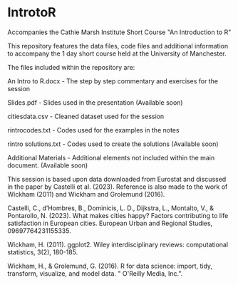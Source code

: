 # IntrotoR
Accompanies the Cathie Marsh Institute Short Course "An Introduction to R"

This repository features the data files, code files and additional information to accompany the 1 day short course held at the University of Manchester. 

The files included within the repository are:

An Intro to R.docx - The step by step commentary and exercises for the session

Slides.pdf - Slides used in the presentation (Available soon)

citiesdata.csv - Cleaned dataset used for the session

rintrocodes.txt - Codes used for the examples in the notes

rintro solutions.txt - Codes used to create the solutions (Available soon)

Additional Materials - Additional elements not included within the main document. (Available soon)

This session is based upon data downloaded from Eurostat and discussed in the paper by Castelli et al. (2023). Reference is also made to the work of Wickham (2011) and Wickham and Grolemund (2016). 

Castelli, C., d’Hombres, B., Dominicis, L. D., Dijkstra, L., Montalto, V., & Pontarollo, N. (2023). What makes cities happy? Factors contributing to life satisfaction in European cities. European Urban and Regional Studies, 09697764231155335.

Wickham, H. (2011). ggplot2. Wiley interdisciplinary reviews: computational statistics, 3(2), 180-185.

Wickham, H., & Grolemund, G. (2016). R for data science: import, tidy, transform, visualize, and model data. " O'Reilly Media, Inc.".
